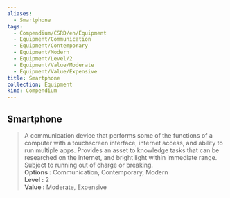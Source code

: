 ```yaml
---
aliases:
  - Smartphone
tags:
  - Compendium/CSRD/en/Equipment
  - Equipment/Communication
  - Equipment/Contemporary
  - Equipment/Modern
  - Equipment/Level/2
  - Equipment/Value/Moderate
  - Equipment/Value/Expensive
title: Smartphone
collection: Equipment
kind: Compendium
---
```

## Smartphone  
  
>A communication device that performs some of the functions of a computer with a touchscreen interface, internet access, and ability to run multiple apps. Provides an asset to knowledge tasks that can be researched on the internet, and bright light within immediate range. Subject to running out of charge or breaking.  
> **Options :** Communication, Contemporary, Modern  
> **Level :** 2  
> **Value :** Moderate, Expensive